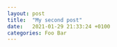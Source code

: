```yaml
---
layout: post
title:  "My second post"
date:   2021-01-29 21:33:24 +0100
categories: Foo Bar
---
```


